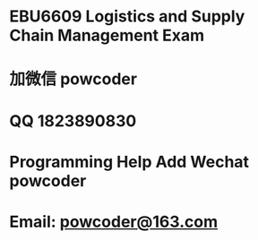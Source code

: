 # EBU6609 Logistics and Supply Chain Management Exam
# 加微信 powcoder

# QQ 1823890830

# Programming Help Add Wechat powcoder

# Email: powcoder@163.com

